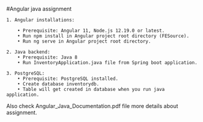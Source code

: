 #Angular java assignment

    1. Angular installations:
		
	    • Prerequisite: Angular 11, Node.js 12.19.0 or latest.
	    • Run npm install in Angular project root directory (FESource).
	    • Run ng serve in Angular project root directory.

    2. Java backend:
	    • Prerequisite: Java 8
	    • Run InventoryApplication.java file from Spring boot application.

    3. PostgreSQL:
	    • Prerequisite: PostgreSQL installed.
	    • Create database inventorydb.
	    • Table will get created in database when you run java application.

Also check Angular_Java_Documentation.pdf file more details about assignment.
